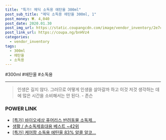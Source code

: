 ```yaml
--- 
title: "특가! 메딕 소독용 에탄올 300ml" 
post_sub_title: "메딕 소독용 에탄올 300ml, 1" 
post_money: ₩. 4,040 
post_date: 2020.01.30 
post_img_url: https://static.coupangcdn.com/image/vendor_inventory/2e7c/be1a6f8204e7895f70d35eb3d961d7e4f2d045fae4735d7020df4e87fb55.jpg 
post_link_url: https://coupa.ng/bnHVz4 
categories: 
  - vendor_inventory 
tags: 
  - 300ml 
  - 에탄올 
  - 소독용 
--- 
```

  #300ml #에탄올 #소독용 
<hr> 

> 인생은 길지 않다. 그러므로 어떻게 인생을 살아갈까 하고 이것 저것 생각하는 데에 많은 시간을 소비해서는 안 된다. - 존슨 


### POWER LINK

* <a href="https://blog.naver.com/sakai111/221786463949" target="_blank">[특가] 바이오세상 퓨어리스 반려동물 소독제...</a>
* <a href="https://blog.naver.com/santokki14/221787098865" target="_blank">생활 / 손소독제휴대용 베스트 ~42위</a>
* <a href="https://blog.naver.com/an0733/221790752426" target="_blank">[특가] 케어팜 소독용 에탄올 83% 알콜 알코...</a>
